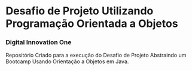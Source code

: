 # Desafio de Projeto Utilizando Programação Orientada a Objetos

### Digital Innovation One

Repositório Criado para a execução do Desafio de Projeto Abstraindo um Bootcamp Usando Orientação a Objetos em Java.